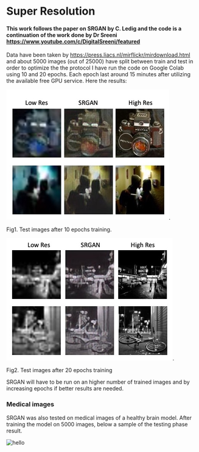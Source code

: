 # Super Resolution
#### This work follows the paper on SRGAN by C. Ledig and the code is a continuation of the work done by Dr Sreeni https://www.youtube.com/c/DigitalSreeni/featured

Data have been taken by https://press.liacs.nl/mirflickr/mirdownload.html and about 5000 images (out of 25000) have split between train and test in order to optimize the the protocol
I have run the code on Google Colab using 10 and 20 epochs. Each epoch last around 15 minutes after utilizing the available free GPU service.
Here the results:

![hello](images_for_Github/10epochs.jpeg).

Fig1. Test images after 10 epochs training. 


![hello](images_for_Github/20epochs.jpeg).

Fig2. Test images after 20 epochs training


SRGAN will have to be run on an higher number of trained images and by increasing epochs if better results are needed.



### Medical images
SRGAN was also tested on medical images of a healthy brain model. After training the model on 5000 images, below a sample of the testing phase result.

![hello](images_for_Github/brain.jpeg)



